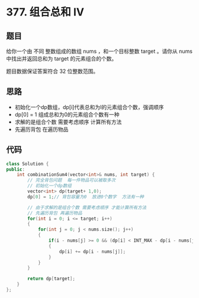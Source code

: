 # 377. 组合总和 Ⅳ

## 题目

给你一个由 不同 整数组成的数组 nums ，和一个目标整数 target 。请你从 nums 中找出并返回总和为 target 的元素组合的个数。

题目数据保证答案符合 32 位整数范围。


## 思路

* 初始化一个dp数组，dp[i]代表总和为I的元素组合个数，强调顺序
* dp[0] = 1 组成总和为0的元素组合个数有一种
* 求解的是组合个数 需要考虑顺序 计算所有方法
* 先遍历背包 在遍历物品

## 代码

```cpp
class Solution {
public:
    int combinationSum4(vector<int>& nums, int target) {
        // 完全背包问题  每一件物品可以被取多次
        // 初始化一个dp数组
        vector<int> dp(target+ 1,0);
        dp[0] = 1;// 背包容量为0  放进0个数字  方法有一种

        // 由于求解的是组合个数 需要考虑顺序 才能计算所有方法
        // 先遍历背包 再遍历物品
        for(int i = 0; i <= target; i++)
        {
            for(int j = 0; j < nums.size(); j++)
            {
                if(i - nums[j] >= 0 && (dp[i] < INT_MAX - dp[i - nums[j]]))
                {
                    dp[i] += dp[i - nums[j]];
                }
            }
        }

        return dp[target];
    }
};

```

